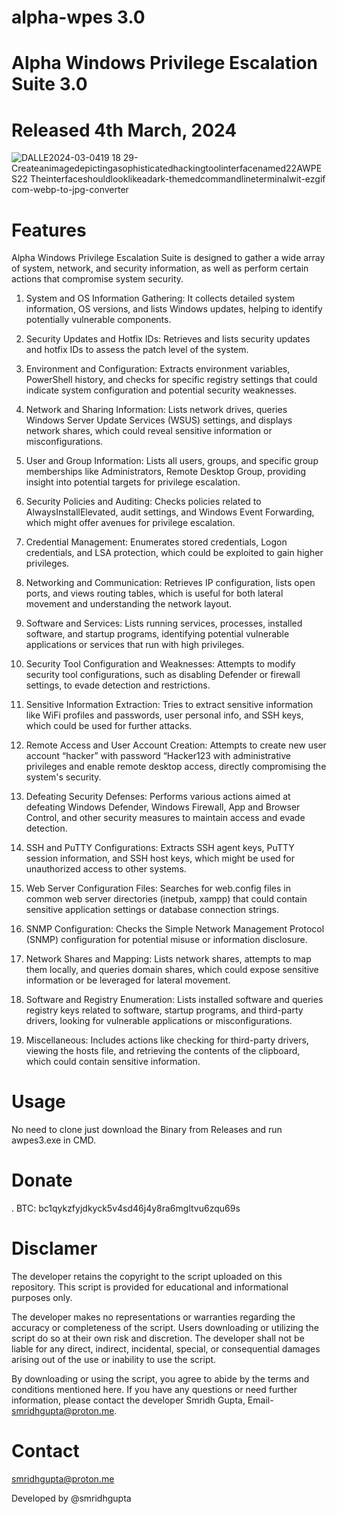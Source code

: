 # alpha-wpes 3.0

# Alpha Windows Privilege Escalation Suite 3.0

# Released 4th March, 2024

![DALLE2024-03-0419 18 29-Createanimagedepictingasophisticatedhackingtoolinterfacenamed22AWPES22 Theinterfaceshouldlooklikeadark-themedcommandlineterminalwit-ezgif com-webp-to-jpg-converter](https://github.com/smridhgupta/alpha-wpes/assets/106184548/0e9b1dfb-fdcb-4121-8ea6-9942d9e5dfd4)


# Features

Alpha Windows Privilege Escalation Suite is designed to gather a wide array of system, network, and security information, as well as perform certain actions that compromise system security. 

1. System and OS Information Gathering: It collects detailed system information, OS versions, and lists Windows updates, helping to identify potentially vulnerable components.

2. Security Updates and Hotfix IDs: Retrieves and lists security updates and hotfix IDs to assess the patch level of the system.

3. Environment and Configuration: Extracts environment variables, PowerShell history, and checks for specific registry settings that could indicate system configuration and potential security weaknesses.

4. Network and Sharing Information: Lists network drives, queries Windows Server Update Services (WSUS) settings, and displays network shares, which could reveal sensitive information or misconfigurations.

5. User and Group Information: Lists all users, groups, and specific group memberships like Administrators, Remote Desktop Group, providing insight into potential targets for privilege escalation.

6. Security Policies and Auditing: Checks policies related to AlwaysInstallElevated, audit settings, and Windows Event Forwarding, which might offer avenues for privilege escalation.

7. Credential Management: Enumerates stored credentials, Logon credentials, and LSA protection, which could be exploited to gain higher privileges.

8. Networking and Communication: Retrieves IP configuration, lists open ports, and views routing tables, which is useful for both lateral movement and understanding the network layout.

9. Software and Services: Lists running services, processes, installed software, and startup programs, identifying potential vulnerable applications or services that run with high privileges.

10. Security Tool Configuration and Weaknesses: Attempts to modify security tool configurations, such as disabling Defender or firewall settings, to evade detection and restrictions.

11. Sensitive Information Extraction: Tries to extract sensitive information like WiFi profiles and passwords, user personal info, and SSH keys, which could be used for further attacks.

12. Remote Access and User Account Creation: Attempts to create new user account “hacker” with password “Hacker123 with administrative privileges and enable remote desktop access, directly compromising the system's security.

13. Defeating Security Defenses: Performs various actions aimed at defeating Windows Defender, Windows Firewall, App and Browser Control, and other security measures to maintain access and evade detection.

14. SSH and PuTTY Configurations: Extracts SSH agent keys, PuTTY session information, and SSH host keys, which might be used for unauthorized access to other systems.

15. Web Server Configuration Files: Searches for web.config files in common web server directories (inetpub, xampp) that could contain sensitive application settings or database connection strings.

16. SNMP Configuration: Checks the Simple Network Management Protocol (SNMP) configuration for potential misuse or information disclosure.

17. Network Shares and Mapping: Lists network shares, attempts to map them locally, and queries domain shares, which could expose sensitive information or be leveraged for lateral movement.

18. Software and Registry Enumeration: Lists installed software and queries registry keys related to software, startup programs, and third-party drivers, looking for vulnerable applications or misconfigurations.

19. Miscellaneous: Includes actions like checking for third-party drivers, viewing the hosts file, and retrieving the contents of the clipboard, which could contain sensitive information.


# Usage

No need to clone just download the Binary from Releases and run awpes3.exe in CMD.

# Donate

. BTC: bc1qykzfyjdkyck5v4sd46j4y8ra6mgltvu6zqu69s

# Disclamer

The developer retains the copyright to the script uploaded on this repository. This script is provided for educational and informational purposes only.

The developer makes no representations or warranties regarding the accuracy or completeness of the script. Users downloading or utilizing the script do so at their own risk and discretion. The developer shall not be liable for any direct, indirect, incidental, special, or consequential damages arising out of the use or inability to use the script.

By downloading or using the script, you agree to abide by the terms and conditions mentioned here. If you have any questions or need further information, please contact the developer Smridh Gupta, Email- smridhgupta@proton.me.

# Contact
smridhgupta@proton.me

Developed by @smridhgupta
